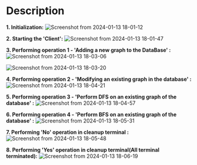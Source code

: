 # Description

**1. Initialization:**
![Screenshot from 2024-01-13 18-01-12](https://github.com/Kaustic-user/Operating-System-Project/assets/118257539/3434c421-805b-46d3-b018-3b26a9d07008)

**2. Starting the 'Client':**
![Screenshot from 2024-01-13 18-01-47](https://github.com/Kaustic-user/Operating-System-Project/assets/118257539/ba2716b7-3b3a-4374-8edd-01c74edb1a80)

**3. Performing operation 1 - 'Adding a new graph to the DataBase' :**
![Screenshot from 2024-01-13 18-03-06](https://github.com/Kaustic-user/Operating-System-Project/assets/118257539/3533a2aa-539d-4ac5-9421-c9191ba47079)

![Screenshot from 2024-01-13 18-03-20](https://github.com/Kaustic-user/Operating-System-Project/assets/118257539/8e144810-3dcc-4edb-889c-9b9da6551c08)

**4. Performing operation 2 - 'Modifying an existing graph in the database' :**
![Screenshot from 2024-01-13 18-04-21](https://github.com/Kaustic-user/Operating-System-Project/assets/118257539/03b13f65-6015-47b9-a7a1-04d0dbd8ac95)

**5. Performing operation 3 - 'Perform DFS on an existing graph of the database' :**
![Screenshot from 2024-01-13 18-04-57](https://github.com/Kaustic-user/Operating-System-Project/assets/118257539/57ea83cc-56f0-47f5-826b-fe822ef77192)

**6. Performing operation 4 - 'Perform BFS on an existing graph of the database' :**
![Screenshot from 2024-01-13 18-05-31](https://github.com/Kaustic-user/Operating-System-Project/assets/118257539/817dfce6-6221-479a-abde-3432c8a8d24a)

**7. Performing 'No' operation in cleanup terminal :**
![Screenshot from 2024-01-13 18-05-48](https://github.com/Kaustic-user/Operating-System-Project/assets/118257539/ddeb5181-988d-4a1a-abb1-a5887d75f51c)

**8. Performing 'Yes' operation in cleanup terminal(All terminal terminated):**
![Screenshot from 2024-01-13 18-06-19](https://github.com/Kaustic-user/Operating-System-Project/assets/118257539/edd5b2af-5f89-409b-ab1a-666ec410aa83)
